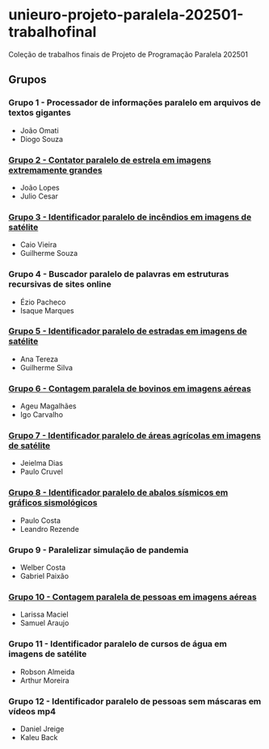# unieuro-projeto-paralela-202501-trabalhofinal
Coleção de trabalhos finais de Projeto de Programação Paralela 202501

## Grupos

### Grupo 1 - Processador de informações paralelo em arquivos de textos gigantes
* João Omati
* Diogo Souza

### [Grupo 2 - Contator paralelo de estrela em imagens extremamente grandes](https://github.com/joaolopes45/projetointegradorMPI.git)
* João Lopes
* Julio Cesar

### [Grupo 3 - Identificador paralelo de incêndios em imagens de satélite](https://github.com/cvieiraa/Identificador-paralelo-de-inc-ndios-em-imagens-de-sat-lite?tab=readme-ov-file#identificador-paralelo-de-inc-ndios-em-imagens-de-sat-lite)
* Caio Vieira
* Guilherme Souza

### Grupo 4 - Buscador paralelo de palavras em estruturas recursivas de sites online
* Ézio Pacheco
* Isaque Marques

### [Grupo 5 - Identificador paralelo de estradas em imagens de satélite](https://github.com/GuiXaadrez1/Projeto_ProgParalela)
* Ana Tereza
* Guilherme Silva

### [Grupo 6 - Contagem paralela de bovinos em imagens aéreas](https://github.com/Ageubr/Contagem-de-bovinos-em-imagens-aereas?tab=readme-ov-file)
* Ageu Magalhães
* Igo Carvalho

### [Grupo 7 - Identificador paralelo de áreas agrícolas em imagens de satélite](https://github.com/opatilo-cruvel/Identificador-de-areas-agricolas-em-imagens-de-satelites)
* Jeielma Dias
* Paulo Cruvel

### [Grupo 8 - Identificador paralelo de abalos sísmicos em gráficos sismológicos](https://github.com/Paul0UX/Sism-grafo_Identificador_IA)
* Paulo Costa
* Leandro Rezende

### Grupo 9 - Paralelizar simulação de pandemia
* Welber Costa
* Gabriel Paixão

### [Grupo 10 - Contagem paralela de pessoas em imagens aéreas](https://github.com/larissamacb/Paralelismo-em-Contador-de-Multidoes)
* Larissa Maciel
* Samuel Araujo

### Grupo 11 - Identificador paralelo de cursos de água em imagens de satélite 
* Robson Almeida
* Arthur Moreira

### Grupo 12 - Identificador paralelo de pessoas sem máscaras em vídeos mp4
* Daniel Jreige
* Kaleu Back
